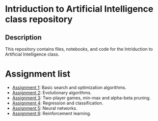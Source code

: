 # Intriduction to Artificial Intelligence class repository

## Description

This repository contains files, notebooks, and code for the Intriduction to Artificial Intelligence class.

# Assignment list

- [Assignment 1](notebooks/cw_1.ipynb): Basic search and optimization algorithms.
- [Assignment 2](notebooks/cw_2.ipynb): Evolutionary algorithms.
- [Assignment 3](notebooks/cw_3.ipynb): Two-player games, min-max and alpha-beta pruning.
- [Assignment 4](notebooks/cw_4.ipynb): Regression and classification.
- [Assignment 5](notebooks/cw_5.ipynb): Neural networks.
- [Assignment 6](notebooks/cw_6.ipynb): Reinforcement learning.

